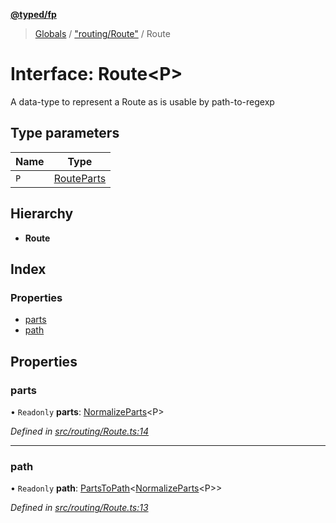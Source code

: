 **[@typed/fp](../README.md)**

> [Globals](../globals.md) / ["routing/Route"](../modules/_routing_route_.md) / Route

# Interface: Route\<P>

A data-type to represent a Route as is usable by path-to-regexp

## Type parameters

Name | Type |
------ | ------ |
`P` | [RouteParts](../modules/_routing_route_.md#routeparts) |

## Hierarchy

* **Route**

## Index

### Properties

* [parts](_routing_route_.route.md#parts)
* [path](_routing_route_.route.md#path)

## Properties

### parts

• `Readonly` **parts**: [NormalizeParts](../modules/_routing_route_.md#normalizeparts)\<P>

*Defined in [src/routing/Route.ts:14](https://github.com/TylorS/typed-fp/blob/ac98ca1/src/routing/Route.ts#L14)*

___

### path

• `Readonly` **path**: [PartsToPath](../modules/_routing_route_.md#partstopath)\<[NormalizeParts](../modules/_routing_route_.md#normalizeparts)\<P>>

*Defined in [src/routing/Route.ts:13](https://github.com/TylorS/typed-fp/blob/ac98ca1/src/routing/Route.ts#L13)*
